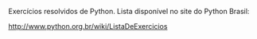 Exercícios resolvidos de Python. Lista disponível no site do Python Brasil:

http://www.python.org.br/wiki/ListaDeExercicios
